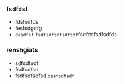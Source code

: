 ### fsdfdsf
- fdsfsdfds
- fesfsdgdfg
- `dasdfsf`
`fsdfsdfsdfsdfsdf`fsdfdsfsdfsdfds
### renshgiats
- sdfsdfsdf 
- fsdfsdfsd
- fsdfsdfsdfsd
`dssfsdfsdf`